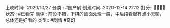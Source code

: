 
上映时间:: 2020/10/27
分类:: #国产剧 
创建时间::2020-12-14 22:12
打分:: 💛💛💛💛
状态:: #已看完 
简评:: 前段不错，下棋的画面处理一般，中后段看起有点小无聊，总体还是好看的
类型:: #剧情 #奇幻 